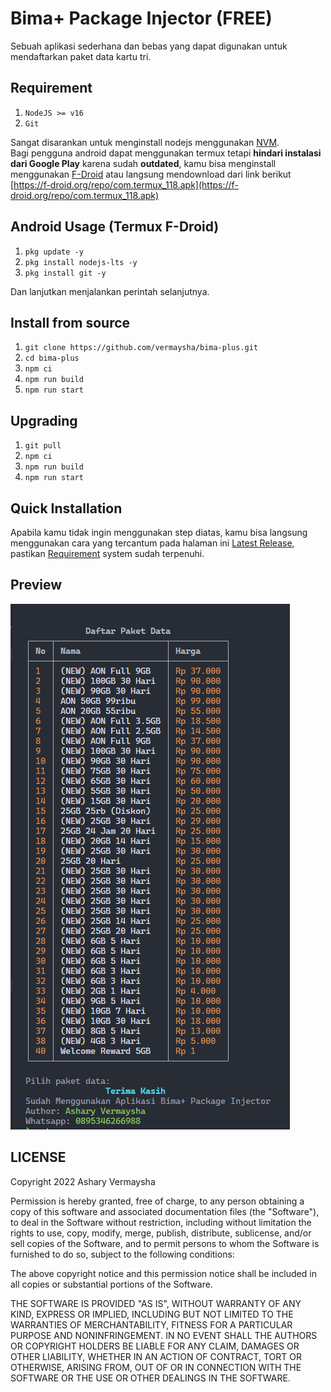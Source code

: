 # Bima+ Package Injector (FREE)

Sebuah aplikasi sederhana dan bebas yang dapat digunakan untuk mendaftarkan paket data kartu tri.

## Requirement

1. `NodeJS >= v16`
2. `Git`

Sangat disarankan untuk menginstall nodejs menggunakan [NVM](https://github.com/nvm-sh/nvm). <br>
Bagi pengguna android dapat menggunakan termux tetapi **hindari instalasi dari Google Play** karena sudah **outdated**, kamu bisa menginstall menggunakan [F-Droid](https://f-droid.org) atau langsung mendownload dari link berikut [https://f-droid.org/repo/com.termux_118.apk](https://f-droid.org/repo/com.termux_118.apk)

## Android Usage (Termux F-Droid)

1. `pkg update -y`
2. `pkg install nodejs-lts -y`
3. `pkg install git -y`

Dan lanjutkan menjalankan perintah selanjutnya.

## Install from source

1. `git clone https://github.com/vermaysha/bima-plus.git`
2. `cd bima-plus`
3. `npm ci`
4. `npm run build`
5. `npm run start`

## Upgrading

1. `git pull`
2. `npm ci`
3. `npm run build`
4. `npm run start`

## Quick Installation

Apabila kamu tidak ingin menggunakan step diatas, kamu bisa langsung menggunakan cara yang tercantum pada halaman ini [Latest Release](https://github.com/vermaysha/bima-plus/releases/latest), pastikan [Requirement](#requirement) system sudah terpenuhi.

## Preview

![Preview](preview.png)

## LICENSE

Copyright 2022 Ashary Vermaysha

Permission is hereby granted, free of charge, to any person obtaining a copy of this software and associated documentation files (the "Software"), to deal in the Software without restriction, including without limitation the rights to use, copy, modify, merge, publish, distribute, sublicense, and/or sell copies of the Software, and to permit persons to whom the Software is furnished to do so, subject to the following conditions:

The above copyright notice and this permission notice shall be included in all copies or substantial portions of the Software.

THE SOFTWARE IS PROVIDED "AS IS", WITHOUT WARRANTY OF ANY KIND, EXPRESS OR IMPLIED, INCLUDING BUT NOT LIMITED TO THE WARRANTIES OF MERCHANTABILITY, FITNESS FOR A PARTICULAR PURPOSE AND NONINFRINGEMENT. IN NO EVENT SHALL THE AUTHORS OR COPYRIGHT HOLDERS BE LIABLE FOR ANY CLAIM, DAMAGES OR OTHER LIABILITY, WHETHER IN AN ACTION OF CONTRACT, TORT OR OTHERWISE, ARISING FROM, OUT OF OR IN CONNECTION WITH THE SOFTWARE OR THE USE OR OTHER DEALINGS IN THE SOFTWARE.
